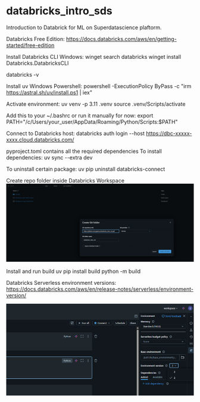 # databricks_intro_sds
Introduction to Databrick for ML on Superdatascience plaftorm.

Databricks Free Edition:
https://docs.databricks.com/aws/en/getting-started/free-edition

Install Databricks CLI Windows:
winget search databricks
winget install Databricks.DatabricksCLI

databricks -v

Install uv Windows Powershell:
powershell -ExecutionPolicy ByPass -c "irm https://astral.sh/uv/install.ps1 | iex" 

Activate environment:
uv venv -p 3.11 .venv
source .venv/Scripts/activate

Add this to your ~/.bashrc or run it manually for now:
export PATH="/c/Users/your_user/AppData/Roaming/Python/Scripts:$PATH"

Connect to Databricks host:
databricks auth login --host https://dbc-xxxxx-xxxx.cloud.databricks.com/

pyproject.toml contains all the required dependencies
To install dependencies:
uv sync --extra dev

To uninstall certain package:
uv pip uninstall databricks-connect

Create repo folder inside Databricks Workspace
![alt text](image.png)

Install and run build
uv pip install build
python -m build

Databricks Serverless environment versions:
https://docs.databricks.com/aws/en/release-notes/serverless/environment-version/

![alt text](image-1.png)